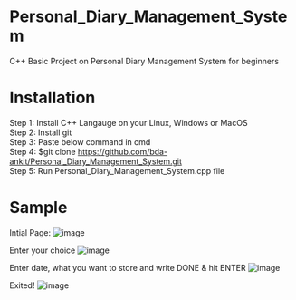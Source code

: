 # Personal_Diary_Management_System
C++ Basic Project on Personal Diary Management System for beginners

# Installation 
Step 1: Install C++ Langauge on your Linux, Windows or MacOS<br />
Step 2: Install git<br />
Step 3: Paste below command in cmd<br />
Step 4: $git clone https://github.com/bda-ankit/Personal_Diary_Management_System.git<br />
Step 5: Run Personal_Diary_Management_System.cpp file

# Sample

Intial Page:
![image](https://user-images.githubusercontent.com/57013059/233908127-0e04a91f-4e04-4dd6-a38b-6142dd32b9d8.png)

Enter your choice 
![image](https://user-images.githubusercontent.com/57013059/233908143-16dbb04a-5bd5-4d9d-b119-a6cb192fd180.png)

Enter date, what you want to store and write DONE & hit ENTER
![image](https://user-images.githubusercontent.com/57013059/233908149-cb4791eb-83df-46c2-b520-7098aaeb744e.png)

Exited!
![image](https://user-images.githubusercontent.com/57013059/233908162-438a96d0-a9ec-4b7a-ba89-b1ec275c03fd.png)
